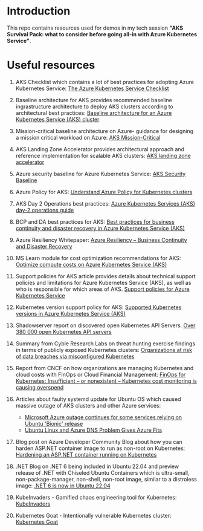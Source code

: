 # Introduction

This repo contains resources used for demos in my tech session **"AKS Survival Pack: what to consider before going all-in with Azure Kubernetes Service"**.

# Useful resources

1. AKS Checklist which contains a lot of best practices for adopting Azure Kubernetes Service: [The Azure Kubernetes Service Checklist](https://www.the-aks-checklist.com/)

2. Baseline architecture for AKS provides recommended baseline ingrastructure architecture to deploy AKS clusters according to architectural best practices: [Baseline architecture for an Azure Kubernetes Service (AKS) cluster](https://learn.microsoft.com/en-us/azure/architecture/reference-architectures/containers/aks/baseline-aks)

3. Mission-critical baseline architecture on Azure- guidance for designing a mission critical workload on Azure: [AKS Mission-Critical](https://docs.microsoft.com/en-us/azure/architecture/reference-architectures/containers/aks-mission-critical/mission-critical-intro)

4. AKS Landing Zone Accelerator provides architectural approach and reference implementation for scalable AKS clusters: [AKS landing zone accelerator](https://learn.microsoft.com/en-us/azure/cloud-adoption-framework/scenarios/app-platform/aks/landing-zone-accelerator)

5. Azure security baseline for Azure Kubernetes Service: [AKS Security Baseline](https://docs.microsoft.com/en-us/security/benchmark/azure/baselines/aks-security-baseline)

6. Azure Policy for AKS: [Understand Azure Policy for Kubernetes clusters](https://learn.microsoft.com/en-us/azure/governance/policy/concepts/policy-for-kubernetes)

7. AKS Day 2 Operations best practices: [Azure Kubernetes Services (AKS) day-2 operations guide](https://learn.microsoft.com/en-us/azure/architecture/operator-guides/aks/day-2-operations-guide)

8. BCP and DA best practices for AKS: [Best practices for business continuity and disaster recovery in Azure Kubernetes Service (AKS)](https://learn.microsoft.com/en-us/azure/aks/operator-best-practices-multi-region)

9. Azure Resiliency Whitepaper: [Azure Resiliency – Business Continuity and Disaster Recovery](https://azure.microsoft.com/mediahandler/files/resourcefiles/resilience-in-azure-whitepaper/Resiliency-whitepaper.pdf)

10. MS Learn module for cost optimization recommendations for AKS: [Optimize compute costs on Azure Kubernetes Service (AKS)](https://docs.microsoft.com/en-us/training/modules/aks-optimize-compute-costs/)

11. Support policies for AKS article provides details about technical support policies and limitations for Azure Kubernetes Service (AKS), as well as who is responsible for which areas of AKS. [Support policies for Azure Kubernetes Service](https://docs.microsoft.com/en-us/azure/aks/support-policies)

12. Kubernetes version support policy for AKS: [Supported Kubernetes versions in Azure Kubernetes Service (AKS)](https://learn.microsoft.com/en-us/azure/aks/supported-kubernetes-versions?tabs=azure-cli)

13. Shadowserver report on discovered open Kubernetes API Servers. [Over 380 000 open Kubernetes API servers](https://www.shadowserver.org/news/over-380-000-open-kubernetes-api-servers)

14. Summary from Cyble Research Labs on threat hunting exercise findings in terms of publicly exposed Kubernetes clusters: [Organizations at risk of data breaches via misconfigured Kubernetes](https://blog.cyble.com/2022/06/27/exposed-kubernetes-clusters/)

15. Report from CNCF on how organizations are managing Kubernetes and cloud costs with FInOps or Cloud Financial Management: [FinOps for Kubernetes: Insufficient – or nonexistent – Kubernetes cost monitoring is causing overspend ](https://www.cncf.io/blog/2021/06/29/finops-for-kubernetes-insufficient-or-nonexistent-kubernetes-cost-monitoring-is-causing-overspend/)

16. Articles about faulty systemd update for Ubuntu OS which caused massive outage of AKS clusters and other Azure services: 
    * [Microsoft Azure outage continues for some services relying on Ubuntu 'Bionic' release](https://www.zdnet.com/article/microsoft-azure-outage-continues-for-some-services-relying-on-ubuntu-bionic-release/)
    * [Ubuntu Linux and Azure DNS Problem Gives Azure Fits](https://thenewstack.io/ubuntu-linux-and-azure-dns-problem-gives-azure-fits/)

17. Blog post on Azure Developer Community Blog about how you can harden ASP.NET container image to run as non-root on Kubernetes: [Hardening an ASP.NET container running on Kubernetes](https://techcommunity.microsoft.com/t5/azure-developer-community-blog/hardening-an-asp-net-container-running-on-kubernetes/ba-p/2542224)

18. .NET Blog on .NET 6 being included in Ubuntu 22.04 and preview release of .NET with Chiseled Ubuntu Containers which is ultra-small, non-package-manager, non-shell, non-root image, similar to a distroless image: [.NET 6 is now in Ubuntu 22.04](https://devblogs.microsoft.com/dotnet/dotnet-6-is-now-in-ubuntu-2204/)

19. KubeInvaders - Gamified chaos engineering tool for Kubernetes: [KubeInvaders](https://github.com/lucky-sideburn/KubeInvaders)

20. Kubernetes Goat - Intentionally vulnerable Kubernetes cluster: [Kubernetes Goat](https://madhuakula.com/kubernetes-goat)  
